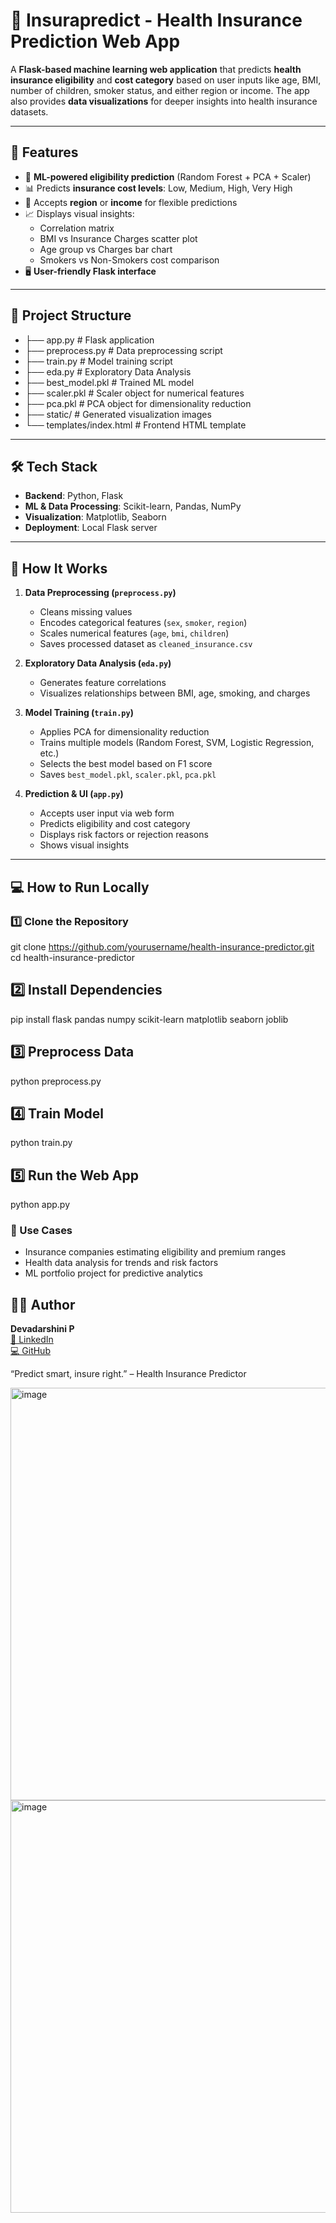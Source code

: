 # 🏥 Insurapredict - Health Insurance Prediction Web App

A **Flask-based machine learning web application** that predicts **health insurance eligibility** and **cost category** based on user inputs like age, BMI, number of children, smoker status, and either region or income. The app also provides **data visualizations** for deeper insights into health insurance datasets.

---

## 🚀 Features

- 🤖 **ML-powered eligibility prediction** (Random Forest + PCA + Scaler)
- 📊 Predicts **insurance cost levels**: Low, Medium, High, Very High
- 🧮 Accepts **region** or **income** for flexible predictions
- 📈 Displays visual insights:
  - Correlation matrix
  - BMI vs Insurance Charges scatter plot
  - Age group vs Charges bar chart
  - Smokers vs Non-Smokers cost comparison
- 🖥️ **User-friendly Flask interface**

---

## 📁 Project Structure

- ├── app.py # Flask application
- ├── preprocess.py # Data preprocessing script
- ├── train.py # Model training script
- ├── eda.py # Exploratory Data Analysis
- ├── best_model.pkl # Trained ML model
- ├── scaler.pkl # Scaler object for numerical features
- ├── pca.pkl # PCA object for dimensionality reduction
- ├── static/ # Generated visualization images
- └── templates/index.html # Frontend HTML template

---

## 🛠 Tech Stack

- **Backend**: Python, Flask
- **ML & Data Processing**: Scikit-learn, Pandas, NumPy
- **Visualization**: Matplotlib, Seaborn
- **Deployment**: Local Flask server

---

## 🧪 How It Works

1. **Data Preprocessing (`preprocess.py`)**
   - Cleans missing values
   - Encodes categorical features (`sex`, `smoker`, `region`)
   - Scales numerical features (`age`, `bmi`, `children`)
   - Saves processed dataset as `cleaned_insurance.csv`

2. **Exploratory Data Analysis (`eda.py`)**
   - Generates feature correlations
   - Visualizes relationships between BMI, age, smoking, and charges

3. **Model Training (`train.py`)**
   - Applies PCA for dimensionality reduction
   - Trains multiple models (Random Forest, SVM, Logistic Regression, etc.)
   - Selects the best model based on F1 score
   - Saves `best_model.pkl`, `scaler.pkl`, `pca.pkl`

4. **Prediction & UI (`app.py`)**
   - Accepts user input via web form
   - Predicts eligibility and cost category
   - Displays risk factors or rejection reasons
   - Shows visual insights

---

## 💻 How to Run Locally

### 1️⃣ Clone the Repository
git clone https://github.com/yourusername/health-insurance-predictor.git
cd health-insurance-predictor
## 2️⃣ Install Dependencies
pip install flask pandas numpy scikit-learn matplotlib seaborn joblib
## 3️⃣ Preprocess Data
python preprocess.py
## 4️⃣ Train Model
python train.py
## 5️⃣ Run the Web App
python app.py

### 🎯 Use Cases
- Insurance companies estimating eligibility and premium ranges
- Health data analysis for trends and risk factors
- ML portfolio project for predictive analytics

## 👩‍💻 Author
**Devadarshini P**  
[🔗 LinkedIn](https://www.linkedin.com/in/devadarshini-p-707b15202/)  
[💻 GitHub](https://github.com/Devadarshini9000)

“Predict smart, insure right.” – Health Insurance Predictor

<img width="1280" height="660" alt="image" src="https://github.com/user-attachments/assets/eebf393f-1160-43e9-b05c-083a108c6661" />
<img width="1280" height="660" alt="image" src="https://github.com/user-attachments/assets/c9be6abf-8376-4923-996b-d5b788edb62f" />


